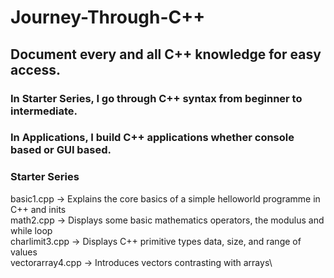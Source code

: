 # Journey-Through-C++
## Document every and all C++ knowledge for easy access.
### In Starter Series, I go through C++ syntax from beginner to intermediate.
### In Applications, I build C++ applications whether console based or GUI based. 

### Starter Series
basic1.cpp -> Explains the core basics of a simple helloworld programme in C++ and inits\
math2.cpp -> Displays some basic mathematics operators, the modulus and while loop\
charlimit3.cpp -> Displays C++ primitive types data, size, and range of values\
vectorarray4.cpp -> Introduces vectors contrasting with arrays\

